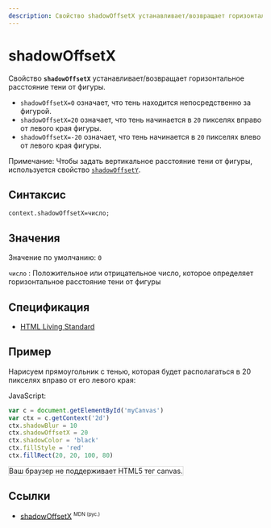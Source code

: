 ```yaml
---
description: Свойство shadowOffsetX устанавливает/возвращает горизонтальное расстояние тени от фигуры
---
```


# shadowOffsetX

Свойство **`shadowOffsetX`** устанавливает/возвращает горизонтальное расстояние тени от фигуры.

- `shadowOffsetX=0` означает, что тень находится непосредственно за фигурой.
- `shadowOffsetX=20` означает, что тень начинается в `20` пикселях вправо от левого края фигуры.
- `shadowOffsetX=-20` означает, что тень начинается в `20` пикселях влево от левого края фигуры.

Примечание: Чтобы задать вертикальное расстояние тени от фигуры, используется свойство [`shadowOffsetY`](shadowoffsety.md).

## Синтаксис

```
context.shadowOffsetX=число;
```

## Значения

Значение по умолчанию: `0`

`число`
: Положительное или отрицательное число, которое определяет горизонтальное расстояние тени от фигуры

## Спецификация

- [HTML Living Standard](https://html.spec.whatwg.org/multipage/canvas.html#dom-context-2d-shadowoffsetx)

## Пример

Нарисуем прямоугольник с тенью, которая будет располагаться в 20 пикселях вправо от его левого края:

JavaScript:

```js
var c = document.getElementById('myCanvas')
var ctx = c.getContext('2d')
ctx.shadowBlur = 10
ctx.shadowOffsetX = 20
ctx.shadowColor = 'black'
ctx.fillStyle = 'red'
ctx.fillRect(20, 20, 100, 80)
```

<canvas id="myCanvas" width="300" height="150" style="border:1px solid #d3d3d3;background:#ffffff;">
Ваш браузер не поддерживает HTML5 тег canvas.
</canvas>
<script>
var c=document.getElementById("myCanvas");
var canvOK=1;
try {c.getContext("2d");}
catch (er) {canvOK=0;}
if (canvOK==1){
var ctx=c.getContext("2d");
ctx.shadowBlur=10;
ctx.shadowOffsetX=20;
ctx.shadowColor="black";
ctx.fillStyle="red";
ctx.fillRect(20,20,100,80);
}
</script>

## Ссылки

- [shadowOffsetX](https://developer.mozilla.org/en-US/docs/Web/API/CanvasRenderingContext2D/shadowOffsetX) <sup><small>MDN (рус.)</small></sup>
